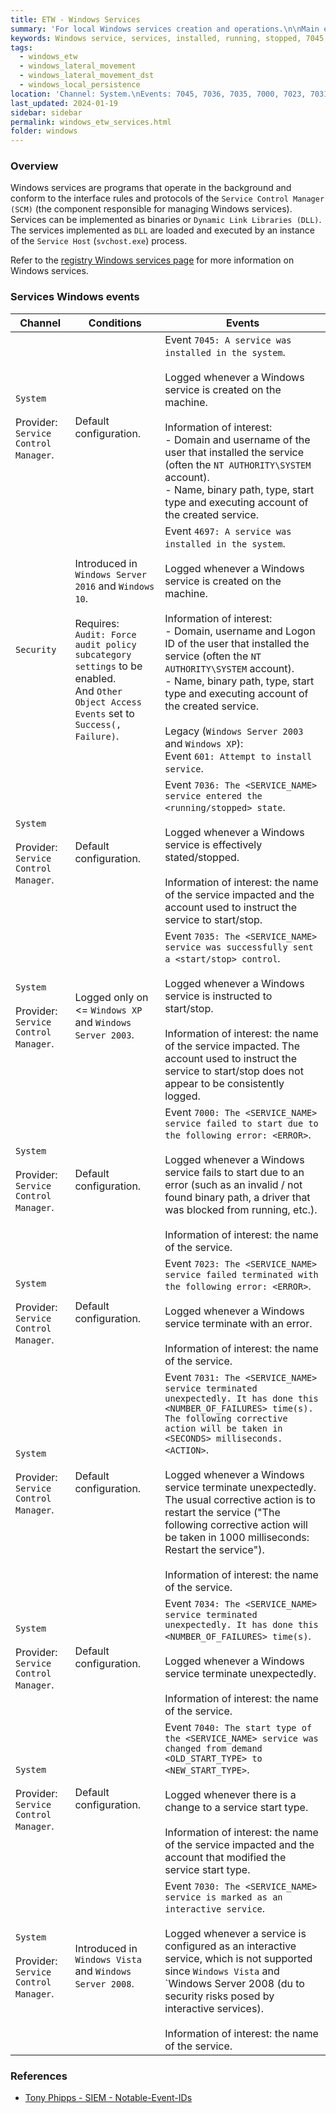 ```yaml
---
title: ETW - Windows Services
summary: 'For local Windows services creation and operations.\n\nMain events:\n\nChannel: System.\nEvent ID 7045: "A service was installed in the system".\nEvent ID 7036: "The <SERVICE_NAME> service entered the <running/stopped> state".\n\nChannel: Security.\nEvent ID 4697: "A service was installed in the system" (not enabled by default).'
keywords: Windows service, services, installed, running, stopped, 7045, 7036, 7035, 7000, 7023, 7031, 7034, 7040, 7030, 4697
tags:
  - windows_etw
  - windows_lateral_movement
  - windows_lateral_movement_dst
  - windows_local_persistence
location: 'Channel: System.\nEvents: 7045, 7036, 7035, 7000, 7023, 7031, 7034, 7040, 7030.\n\nChannel: Security.\nEvent: 4697.'
last_updated: 2024-01-19
sidebar: sidebar
permalink: windows_etw_services.html
folder: windows
---
```


### Overview

Windows services are programs that operate in the background and conform to the
interface rules and protocols of the `Service Control Manager (SCM)` (the
component responsible for managing Windows services). Services can be
implemented as binaries or `Dynamic Link Libraries (DLL)`. The services
implemented as `DLL` are loaded and executed by an instance of the
`Service Host` (`svchost.exe`) process.

Refer to the [registry Windows services page](./registry_services.md) for more
information on Windows services.

### Services Windows events

| Channel | Conditions | Events |
|---------|------------|--------|
| `System` <br><br> Provider: `Service Control Manager`. | Default configuration. | Event `7045: A service was installed in the system`. <br><br> Logged whenever a Windows service is created on the machine. <br><br> Information of interest: <br> - Domain and username of the user that installed the service (often the `NT AUTHORITY\SYSTEM` account). <br> - Name, binary path, type, start type and executing account of the created service. |
| `Security` | Introduced in `Windows Server 2016` and `Windows 10`. <br><br> Requires: <br> `Audit: Force audit policy subcategory settings` to be enabled. <br> And `Other Object Access Events` set to `Success(, Failure)`. | Event `4697: A service was installed in the system`. <br><br> Logged whenever a Windows service is created on the machine. <br><br> Information of interest: <br> - Domain, username and Logon ID of the user that installed the service (often the `NT AUTHORITY\SYSTEM` account). <br> - Name, binary path, type, start type and executing account of the created service. <br><br> Legacy (`Windows Server 2003` and `Windows XP`): <br> Event `601: Attempt to install service`. |
| `System` <br><br> Provider: `Service Control Manager`. | Default configuration. | Event `7036: The <SERVICE_NAME> service entered the <running/stopped> state`. <br><br> Logged whenever a Windows service is effectively stated/stopped. <br><br> Information of interest: the name of the service impacted and the account used to instruct the service to start/stop. |
| `System` <br><br> Provider: `Service Control Manager`. | Logged only on <= `Windows XP` and `Windows Server 2003`. | Event `7035: The <SERVICE_NAME> service was successfully sent a <start/stop> control`. <br><br> Logged whenever a Windows service is instructed to start/stop. <br><br> Information of interest: the name of the service impacted. The account used to instruct the service to start/stop does not appear to be consistently logged. |
| `System` <br><br> Provider: `Service Control Manager`. | Default configuration. | Event `7000: The <SERVICE_NAME> service failed to start due to the following error: <ERROR>`. <br><br> Logged whenever a Windows service fails to start due to an error (such as an invalid / not found binary path, a driver that was blocked from running, etc.). <br><br> Information of interest: the name of the service. |
| `System` <br><br> Provider: `Service Control Manager`. | Default configuration. | Event `7023: The <SERVICE_NAME> service failed terminated with the following error: <ERROR>`. <br><br> Logged whenever a Windows service terminate with an error. <br><br> Information of interest: the name of the service. |
| `System` <br><br> Provider: `Service Control Manager`. | Default configuration. | Event `7031: The <SERVICE_NAME> service terminated unexpectedly. It has done this <NUMBER_OF_FAILURES> time(s). The following corrective action will be taken in <SECONDS> milliseconds. <ACTION>`. <br><br> Logged whenever a Windows service terminate unexpectedly. The usual corrective action is to restart the service ("The following corrective action will be taken in 1000 milliseconds: Restart the service"). <br><br> Information of interest: the name of the service. |
| `System` <br><br> Provider: `Service Control Manager`. | Default configuration. | Event `7034: The <SERVICE_NAME> service terminated unexpectedly. It has done this <NUMBER_OF_FAILURES> time(s)`. <br><br> Logged whenever a Windows service terminate unexpectedly. <br><br> Information of interest: the name of the service. |
| `System` <br><br> Provider: `Service Control Manager`. | Default configuration. | Event `7040: The start type of the <SERVICE_NAME> service was changed from demand <OLD_START_TYPE> to <NEW_START_TYPE>`. <br><br> Logged whenever there is a change to a service start type. <br><br> Information of interest: the name of the service impacted and the account that modified the service start type. |
| `System` <br><br> Provider: `Service Control Manager`. | Introduced in `Windows Vista` and `Windows Server 2008`. | Event `7030: The <SERVICE_NAME> service is marked as an interactive service`. <br><br> Logged whenever a service is configured as an interactive service, which is not supported since `Windows Vista` and `Windows Server 2008 (du to security risks posed by interactive services). <br><br> Information of interest: the name of the service. |

### References

  - [Tony Phipps - SIEM - Notable-Event-IDs](https://github.com/TonyPhipps/SIEM/blob/master/Notable-Event-IDs.md#system-events)
